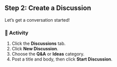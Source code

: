 <!--
  <<< Author notes: Step 2 >>>
  Start this step by acknowledging the previous step.
  Define terms and link to docs.github.com.
  Historic note: this step combines the commend, approve, and needs changes steps from the previous version.
-->

## Step 2: Create a Discussion

Let’s get a conversation started!

### 💬 Activity

1. Click the **Discussions** tab.
2. Click **New Discussion**.
3. Choose the **Q&A** or **Ideas** category.
4. Post a title and body, then click **Start Discussion**.
